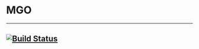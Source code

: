 # MGO
---
[![Build Status](https://travis-ci.org/Shazi199/MGO.svg?branch=master)](https://travis-ci.org/Shazi199/MGO)
---